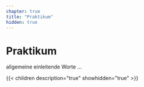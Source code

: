 ```yaml
---
chapter: true
title: "Praktikum"
hidden: true
---
```



# Praktikum

allgemeine einleitende Worte ...


{{< children description="true" showhidden="true" >}}
